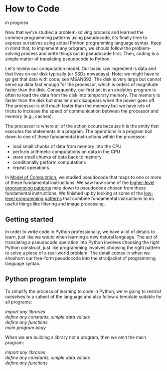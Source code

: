 # How to Code

*in progress*

Now that we've studied a problem-solving process and learned the common programming patterns using pseudocode, it's finally time to express ourselves using actual Python programming language syntax. Keep in mind that, to implement any program, we should follow the problem-solving process and write things out in pseudocode first. Then, coding is a simple matter of translating pseudocode to Python.

Let's review our computation model.  Our basic raw ingredient is data and that lives on our disk typically (or SSDs nowadays). Note: we might have to go get that data with code; see MSAN692. The disk is very large but cannot serve up data fast enough for the processor, which is orders of magnitude faster than the disk. Consequently, our first act in an analytics program is often to load the data from the disk into temporary memory. The memory is faster than the disk but smaller and disappears when the power goes off. The processor is still much faster than the memory but we have lots of tricks to increase the speed of communication between the processor and memory (e.g., caches).

The processor is where all of the action occurs because it is the entity that executes the statements in a program. The operations in a program boil down to one of these fundamental instructions within the processor:

* load small chunks of data from memory into the CPU
* perform arithmetic computations on data in the CPU
* store small chunks of data back to memory
* conditionally perform computations
* repeat operations

In [Model of Computation](computation.md), we studied pseudocode that maps to one or more of these fundamental instructions. We saw how some of the [higher-level programming patterns](patterns.md) map down to pseudocode chosen from these fundamental instructions. We finished up by looking at some of the [low-level programming patterns](combinations.md) that combine fundamental instructions to do useful things like filtering and image processing.

## Getting started

In order to write code in Python professionally, we have a lot of details to learn, just like we would when learning a new natural language. The act of translating a pseudocode operation into Python involves choosing the right Python construct, just like programming involves choosing the right pattern to solve a piece of a real-world problem. The detail comes in when we shoehorn our free-form pseudocode into the straitjacket of programming language syntax.

## Python program template

To simplify the process of learning to code in Python, we're going to restrict ourselves to a subset of the language and also follow a template suitable for all programs:

*import any libraries*<br>
*define any constants, simple data values*<br>
*define any functions*<br>
*main program body*

When we are building a library not a program, then we omit the main program:
 
*import any libraries*<br>
*define any constants, simple data values*<br>
*define any functions*<br>
